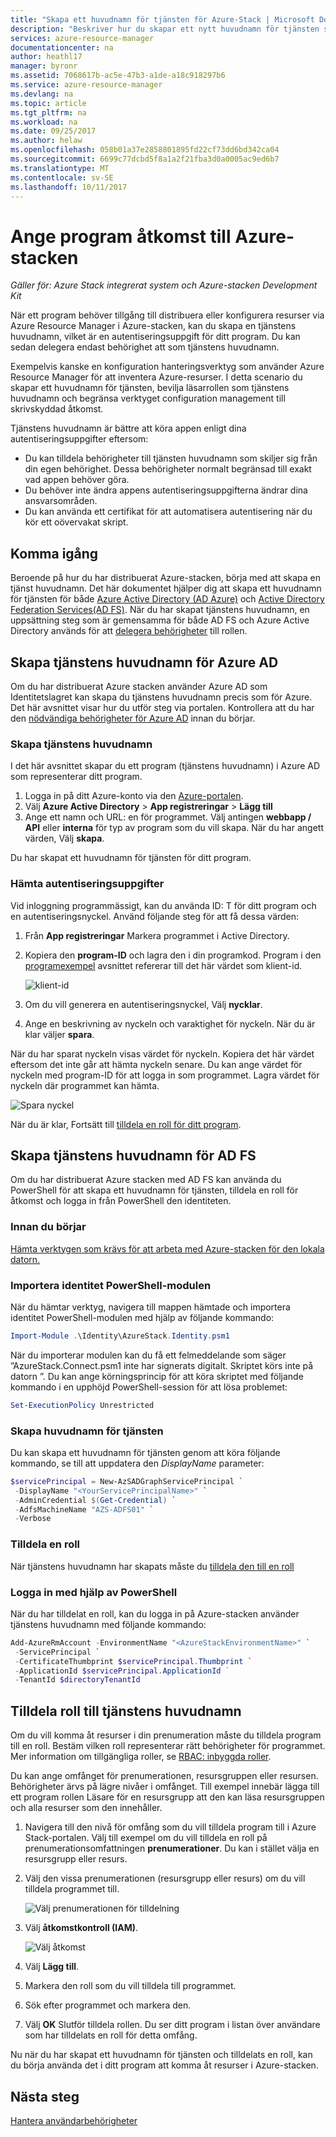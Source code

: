 ```yaml
---
title: "Skapa ett huvudnamn för tjänsten för Azure-Stack | Microsoft Docs"
description: "Beskriver hur du skapar ett nytt huvudnamn för tjänsten som kan användas med rollbaserad åtkomstkontroll i Azure Resource Manager för att hantera åtkomst till resurser."
services: azure-resource-manager
documentationcenter: na
author: heathl17
manager: byronr
ms.assetid: 7068617b-ac5e-47b3-a1de-a18c918297b6
ms.service: azure-resource-manager
ms.devlang: na
ms.topic: article
ms.tgt_pltfrm: na
ms.workload: na
ms.date: 09/25/2017
ms.author: helaw
ms.openlocfilehash: 058b01a37e2858801895fd22cf73dd6bd342ca04
ms.sourcegitcommit: 6699c77dcbd5f8a1a2f21fba3d0a0005ac9ed6b7
ms.translationtype: MT
ms.contentlocale: sv-SE
ms.lasthandoff: 10/11/2017
---
```

# <a name="provide-applications-access-to-azure-stack"></a>Ange program åtkomst till Azure-stacken

*Gäller för: Azure Stack integrerat system och Azure-stacken Development Kit*

När ett program behöver tillgång till distribuera eller konfigurera resurser via Azure Resource Manager i Azure-stacken, kan du skapa en tjänstens huvudnamn, vilket är en autentiseringsuppgift för ditt program.  Du kan sedan delegera endast behörighet att som tjänstens huvudnamn.  

Exempelvis kanske en konfiguration hanteringsverktyg som använder Azure Resource Manager för att inventera Azure-resurser.  I detta scenario du skapar ett huvudnamn för tjänsten, bevilja läsarrollen som tjänstens huvudnamn och begränsa verktyget configuration management till skrivskyddad åtkomst. 

Tjänstens huvudnamn är bättre att köra appen enligt dina autentiseringsuppgifter eftersom:

* Du kan tilldela behörigheter till tjänsten huvudnamn som skiljer sig från din egen behörighet. Dessa behörigheter normalt begränsad till exakt vad appen behöver göra.
* Du behöver inte ändra appens autentiseringsuppgifterna ändrar dina ansvarsområden.
* Du kan använda ett certifikat för att automatisera autentisering när du kör ett oövervakat skript.  

## <a name="getting-started"></a>Komma igång

Beroende på hur du har distribuerat Azure-stacken, börja med att skapa en tjänst huvudnamn.  Det här dokumentet hjälper dig att skapa ett huvudnamn för tjänsten för både [Azure Active Directory (AD Azure)](azure-stack-create-service-principals.md#create-service-principal-for-azure-ad) och [Active Directory Federation Services(AD FS)](azure-stack-create-service-principals.md#create-service-principal-for-ad-fs).  När du har skapat tjänstens huvudnamn, en uppsättning steg som är gemensamma för både AD FS och Azure Active Directory används för att [delegera behörigheter](azure-stack-create-service-principals.md#assign-role-to-service-principal) till rollen.     

## <a name="create-service-principal-for-azure-ad"></a>Skapa tjänstens huvudnamn för Azure AD

Om du har distribuerat Azure stacken använder Azure AD som Identitetslagret kan skapa du tjänstens huvudnamn precis som för Azure.  Det här avsnittet visar hur du utför steg via portalen.  Kontrollera att du har den [nödvändiga behörigheter för Azure AD](../../azure-resource-manager/resource-group-create-service-principal-portal.md#required-permissions) innan du börjar.

### <a name="create-service-principal"></a>Skapa tjänstens huvudnamn
I det här avsnittet skapar du ett program (tjänstens huvudnamn) i Azure AD som representerar ditt program.

1. Logga in på ditt Azure-konto via den [Azure-portalen](https://portal.azure.com).
2. Välj **Azure Active Directory** > **App registreringar** > **Lägg till**   
3. Ange ett namn och URL: en för programmet. Välj antingen **webbapp / API** eller **interna** för typ av program som du vill skapa. När du har angett värden, Välj **skapa**.

Du har skapat ett huvudnamn för tjänsten för ditt program.

### <a name="get-credentials"></a>Hämta autentiseringsuppgifter
Vid inloggning programmässigt, kan du använda ID: T för ditt program och en autentiseringsnyckel. Använd följande steg för att få dessa värden:

1. Från **App registreringar** Markera programmet i Active Directory.

2. Kopiera den **program-ID** och lagra den i din programkod. Program i den [programexempel](#sample-applications) avsnittet refererar till det här värdet som klient-id.

     ![klient-id](./media/azure-stack-create-service-principal/image12.png)
3. Om du vill generera en autentiseringsnyckel, Välj **nycklar**.

4. Ange en beskrivning av nyckeln och varaktighet för nyckeln. När du är klar väljer **spara**.

När du har sparat nyckeln visas värdet för nyckeln. Kopiera det här värdet eftersom det inte går att hämta nyckeln senare. Du kan ange värdet för nyckeln med program-ID för att logga in som programmet. Lagra värdet för nyckeln där programmet kan hämta.

![Spara nyckel](./media/azure-stack-create-service-principal/image15.png)


När du är klar, Fortsätt till [tilldela en roll för ditt program](azure-stack-create-service-principals.md#assign-role-to-service-principal).

## <a name="create-service-principal-for-ad-fs"></a>Skapa tjänstens huvudnamn för AD FS
Om du har distribuerat Azure stacken med AD FS kan använda du PowerShell för att skapa ett huvudnamn för tjänsten, tilldela en roll för åtkomst och logga in från PowerShell den identiteten.

### <a name="before-you-begin"></a>Innan du börjar

[Hämta verktygen som krävs för att arbeta med Azure-stacken för den lokala datorn.](azure-stack-powershell-download.md)

### <a name="import-the-identity-powershell-module"></a>Importera identitet PowerShell-modulen
När du hämtar verktyg, navigera till mappen hämtade och importera identitet PowerShell-modulen med hjälp av följande kommando:

```PowerShell
Import-Module .\Identity\AzureStack.Identity.psm1
```

När du importerar modulen kan du få ett felmeddelande som säger ”AzureStack.Connect.psm1 inte har signerats digitalt. Skriptet körs inte på datorn ”. Du kan ange körningsprincip för att köra skriptet med följande kommando i en upphöjd PowerShell-session för att lösa problemet:

```PowerShell
Set-ExecutionPolicy Unrestricted
```

### <a name="create-the-service-principal"></a>Skapa huvudnamn för tjänsten
Du kan skapa ett huvudnamn för tjänsten genom att köra följande kommando, se till att uppdatera den *DisplayName* parameter:
```powershell
$servicePrincipal = New-AzSADGraphServicePrincipal `
 -DisplayName "<YourServicePrincipalName>" `
 -AdminCredential $(Get-Credential) `
 -AdfsMachineName "AZS-ADFS01" `
 -Verbose
```
### <a name="assign-a-role"></a>Tilldela en roll
När tjänstens huvudnamn har skapats måste du [tilldela den till en roll](azure-stack-create-service-principals.md#assign-role-to-service-principal)

### <a name="sign-in-through-powershell"></a>Logga in med hjälp av PowerShell
När du har tilldelat en roll, kan du logga in på Azure-stacken använder tjänstens huvudnamn med följande kommando:

```powershell
Add-AzureRmAccount -EnvironmentName "<AzureStackEnvironmentName>" `
 -ServicePrincipal `
 -CertificateThumbprint $servicePrincipal.Thumbprint `
 -ApplicationId $servicePrincipal.ApplicationId ` 
 -TenantId $directoryTenantId
```

## <a name="assign-role-to-service-principal"></a>Tilldela roll till tjänstens huvudnamn
Om du vill komma åt resurser i din prenumeration måste du tilldela program till en roll. Bestäm vilken roll representerar rätt behörigheter för programmet. Mer information om tillgängliga roller, se [RBAC: inbyggda roller](../../active-directory/role-based-access-built-in-roles.md).

Du kan ange omfånget för prenumerationen, resursgruppen eller resursen. Behörigheter ärvs på lägre nivåer i omfånget. Till exempel innebär lägga till ett program rollen Läsare för en resursgrupp att den kan läsa resursgruppen och alla resurser som den innehåller.

1. Navigera till den nivå för omfång som du vill tilldela program till i Azure Stack-portalen. Välj till exempel om du vill tilldela en roll på prenumerationsomfattningen **prenumerationer**. Du kan i stället välja en resursgrupp eller resurs.

2. Välj den vissa prenumerationen (resursgrupp eller resurs) om du vill tilldela programmet till.

     ![Välj prenumerationen för tilldelning](./media/azure-stack-create-service-principal/image16.png)

3. Välj **åtkomstkontroll (IAM)**.

     ![Välj åtkomst](./media/azure-stack-create-service-principal/image17.png)

4. Välj **Lägg till**.

5. Markera den roll som du vill tilldela till programmet.

6. Sök efter programmet och markera den.

7. Välj **OK** Slutför tilldela rollen. Du ser ditt program i listan över användare som har tilldelats en roll för detta omfång.

Nu när du har skapat ett huvudnamn för tjänsten och tilldelats en roll, kan du börja använda det i ditt program att komma åt resurser i Azure-stacken.  

## <a name="next-steps"></a>Nästa steg

[Hantera användarbehörigheter](azure-stack-manage-permissions.md)